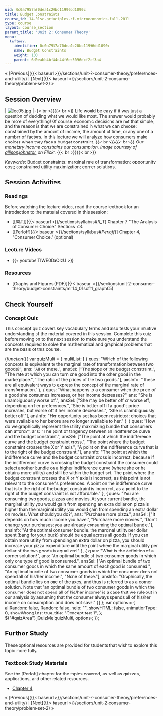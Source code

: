 ```yaml
---
uid: 0c0a7957a70dea1c20bc11996dd1090c
title: Budget Constraints
course_id: 14-01sc-principles-of-microeconomics-fall-2011
type: course
layout: course_section
parent_title: 'Unit 2: Consumer Theory'
menu:
  leftnav:
    identifier: 0c0a7957a70dea1c20bc11996dd1090c
    name: Budget Constraints
    weight: 100
    parent: 6d0eabb4bf84c44f6ed5096dcf2cf3a4
---
```


« [Previous]({{< baseurl >}}/sections/unit-2-consumer-theory/preferences-and-utility) | [Next]({{< baseurl >}}/sections/unit-2-consumer-theory/problem-set-2) »

Session Overview
----------------

| ![lec05.jpg](https://open-learning-course-data-production.s3.amazonaws.com/14-01sc-principles-of-microeconomics-fall-2011/4cb70013c1f36dd45e320bd8c7e4b9dc_lec05.jpg) |  {{< br >}}{{< br >}} Life would be easy if it was just a question of deciding what we would like most. The answer would probably be more of everything! Of course, economic decisions are not that simple, and the reason is that we are constrained in what we can choose: constrained by the amount of income, the amount of time, or any one of a number of factors. In this lecture we will analyze how consumers make choices when they face a budget constraint. {{< br >}}{{< br >}} _Our monetary income constrains our consumption. Image courtesy of_ [_allison.johnston_](http://www.flickr.com/photos/allisonjohnstonn/6332964795/in/photostream/) _on Flickr._ {{< br >}}{{< br >}}  

_Keywords_: Budget constraints; marginal rate of transformation; opportunity cost; constrained utility maximization; corner solutions.

Session Activities
------------------

### Readings

Before watching the lecture video, read the course textbook for an introduction to the material covered in this session:

*   [\[R&T\]]({{< baseurl >}}/sections/syllabus#_R_T_) Chapter 7, "The Analysis of Consumer Choice." Sections 7.3.
*   \[[Perloff]({{< baseurl >}}/sections/syllabus#_Perloff_)\] Chapter 4, "Consumer Choice." (optional)

### Lecture Videos

*   {{< youtube TIWE0DaOlzU >}}

### Resources

*   [Graphs and Figures (PDF)]({{< baseurl >}}/sections/unit-2-consumer-theory/budget-constraints/mit14_01scf11_graph05)

Check Yourself
--------------

### Concept Quiz

This concept quiz covers key vocabulary terms and also tests your intuitive understanding of the material covered in this session. Complete this quiz before moving on to the next session to make sure you understand the concepts required to solve the mathematical and graphical problems that are the basis of this course.

$( function($){ var quizMulti = { multiList: \[ { ques: "Which of the following concepts is equivalent to the marginal rate of transformation between two goods?", ans: "All of these.", ansSel: \["The slope of the budget constraint.", "The rate at which you can turn one good into the other good in the marketplace.", "The ratio of the prices of the two goods."\], ansInfo: "These are all equivalent ways to express the concept of the marginal rate of transformation." }, { ques: "What happens to a consumer when the price of a good she consumes increases, or her income decreases?", ans: "She is unambiguously worse off.", ansSel: \["She may be better off or worse off, depending on her preferences.", "She is better off if a good's price increases, but worse off if her income decreases.", "She is unambiguously better off."\], ansInfo: "Her opportunity set has been restricted: choices that were available to her before are no longer available to her." }, { ques: "How do we graphically represent the utility maximizing bundle that consumers can afford?", ans: "The point of tangency between an indifference curve and the budget constraint.", ansSel: \["The point at which the indifference curve and the budget constraint cross.", "The point where the budget constraint crosses the X or Y axis.", "A point on the indifference curve that is to the right of the budget constraint."\], ansInfo: "The point at which the indifference curve and the budget constraint cross is incorrect, because if the indifference curve is crossing the budget constraint the consumer could select another bundle on a higher indifference curve (where she or he obtains more utility) and still be within the budget set. The point where the budget constraint crosses the X or Y axis is incorrect, as this point is not relevant to the consumer's preferences. A point on the indifference curve that is to the right of the budget constraint is incorrect, as a point to the right of the budget constraint is not affordable." }, { ques: "You are consuming two goods, pizzas and movies. At your current bundle, the marginal utility you would gain from spending an extra dollar on pizza is higher than the marginal utility you would gain from spending an extra dollar on movies. What should you do?", ans: "Purchase more pizza.", ansSel: \["It depends on how much income you have.", "Purchase more movies.", "Don't change your purchases; you are already consuming the optimal bundle."\], ansInfo: "At the optimal consumer bundle, the marginal utility per dollar spent (bang for your buck) should be equal across all goods. If you can obtain more utility from spending an extra dollar on pizza, you should increase your pizza expenditure until the point where the marginal utility per dollar of the two goods is equalized." }, { ques: "What is the definition of a corner solution?", ans: "An optimal bundle of two consumer goods in which only one type of good is consumed.", ansSel: \["An optimal bundle of two consumer goods in which the same amount of each good is consumed.", "An optimal bundle of two consumer goods in which the consumer does not spend all of his/her income.", "None of these."\], ansInfo: "Graphically, the optimal bundle lies on one of the axes, and thus is referred to as a corner solution. Note that 'an optimal bundle of two consumer goods in which the consumer does not spend all of his/her income' is a case that we rule out in our analysis by assuming that the consumer always spends all of his/her income on consumption, and does not save." }\] }; var options = { allRandom: false, Random: false, help: "", showHTML: false, animationType: 0, showWrongAns: true, title: "Concept test 1", }; $("#quizArea").jQuizMe(quizMulti, options); });

Further Study
-------------

These optional resources are provided for students that wish to explore this topic more fully.

### Textbook Study Materials

See the \[Perloff\] chapter for the topics covered, as well as quizzes, applications, and other related resources.

*   [Chapter 4](http://faculty.bcitbusiness.ca/KevinW/6500/Perloff/04M_Perloff_8008884_02_Micro_C04.pdf)

« [Previous]({{< baseurl >}}/sections/unit-2-consumer-theory/preferences-and-utility) | [Next]({{< baseurl >}}/sections/unit-2-consumer-theory/problem-set-2) »